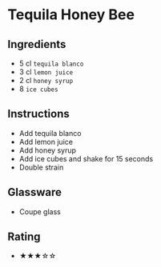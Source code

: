 # Tequila Honey Bee

## Ingredients
- 5 cl `tequila blanco`
- 3 cl `lemon juice`
- 2 cl `honey syrup`
- 8 `ice cubes`

## Instructions
- Add tequila blanco
- Add lemon juice
- Add honey syrup
- Add ice cubes and shake for 15 seconds
- Double strain

## Glassware
- Coupe glass

## Rating
- ★★★☆☆